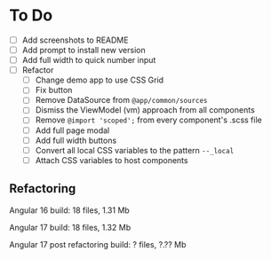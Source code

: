 # To Do
- [ ] Add screenshots to README
- [ ] Add prompt to install new version
- [ ] Add full width to quick number input
- [ ] Refactor
  - [ ] Change demo app to use CSS Grid
  - [ ] Fix button
  - [ ] Remove DataSource from `@app/common/sources`
  - [ ] Dismiss the ViewModel (vm) approach from all components
  - [ ] Remove `@import 'scoped';` from every component's .scss file
  - [ ] Add full page modal
  - [ ] Add full width buttons
  - [ ] Convert all local CSS variables to the pattern `--_local`
  - [ ] Attach CSS variables to host components

## Refactoring
Angular 16
build: 18 files, 1.31 Mb

Angular 17
build: 18 files, 1.32 Mb

Angular 17 post refactoring
build: ? files, ?.?? Mb
